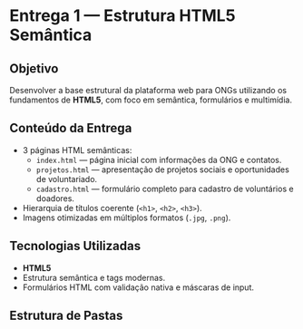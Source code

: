 # Entrega 1 — Estrutura HTML5 Semântica

## Objetivo
Desenvolver a base estrutural da plataforma web para ONGs utilizando os fundamentos de **HTML5**, com foco em semântica, formulários e multimídia.

## Conteúdo da Entrega
- 3 páginas HTML semânticas:
  - `index.html` — página inicial com informações da ONG e contatos.  
  - `projetos.html` — apresentação de projetos sociais e oportunidades de voluntariado.  
  - `cadastro.html` — formulário completo para cadastro de voluntários e doadores.
- Hierarquia de títulos coerente (`<h1>`, `<h2>`, `<h3>`).
- Imagens otimizadas em múltiplos formatos (`.jpg`, `.png`).

## Tecnologias Utilizadas
- **HTML5**
- Estrutura semântica e tags modernas.
- Formulários HTML com validação nativa e máscaras de input.

## Estrutura de Pastas
